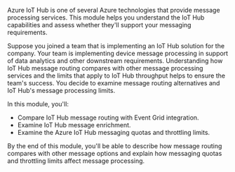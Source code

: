 Azure IoT Hub is one of several Azure technologies that provide message processing services. This module helps you understand the IoT Hub capabilities and assess whether they'll support your messaging requirements.

Suppose you joined a team that is implementing an IoT Hub solution for the company. Your team is implementing device message processing in support of data analytics and other downstream requirements. Understanding how IoT Hub message routing compares with other message processing services and the limits that apply to IoT Hub throughput helps to ensure the team's success. You decide to examine message routing alternatives and IoT Hub's message processing limits.

In this module, you'll:

* Compare IoT Hub message routing with Event Grid integration.
* Examine IoT Hub message enrichment.
* Examine the Azure IoT Hub messaging quotas and throttling limits.

By the end of this module, you'll be able to describe how message routing compares with other message options and explain how messaging quotas and throttling limits affect message processing.
